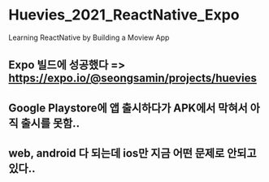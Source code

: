 # Huevies_2021_ReactNative_Expo
Learning ReactNative by Building a Moview App

## Expo 빌드에 성공했다 => https://expo.io/@seongsamin/projects/huevies
## Google Playstore에 앱 출시하다가 APK에서 막혀서 아직 출시를 못함..
## web, android 다 되는데 ios만 지금 어떤 문제로 안되고 있다..
